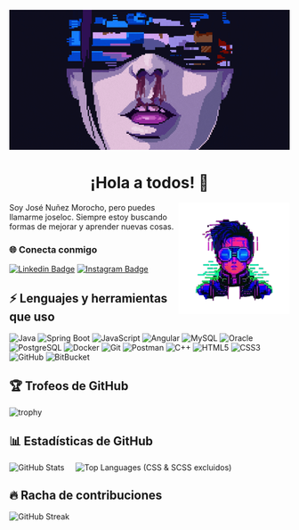 <p align="center">
  <img src="img/banner-github.gif" alt="MasterHead">
</p>

<h1 align="center">¡Hola a todos! 👋</h1>

<img align="right" alt="Profile" width="200" src="img/perfil-github.png">

Soy José Nuñez Morocho, pero puedes llamarme joseloc.
Siempre estoy buscando formas de mejorar y aprender nuevas cosas.

<h3 align="left">🌐 Conecta conmigo</h3>

[![Linkedin Badge](https://img.shields.io/badge/-joseloc16-blue?style=flat-square&logo=Linkedin&logoColor=white&link=https://linkedin.com/in/jose-nuñez-749b96218/)](https://linkedin.com/in/jose-nuñez-749b96218/)
[![Instagram Badge](https://img.shields.io/badge/-joseloc16-purple?style=flat-square&logo=instagram&logoColor=white&link=https://instagram.com/joseloc17/)](https://instagram.com/joseloc17)

## ⚡ Lenguajes y herramientas que uso

![Java](https://img.shields.io/badge/-Java-E34A86?style=flat-square&logo=java)
![Spring Boot](https://img.shields.io/badge/-SpringBoot-6DB33F?style=flat-square&logo=spring&logoColor=white)
![JavaScript](https://img.shields.io/badge/-JavaScript-black?style=flat-square&logo=javascript)
![Angular](https://img.shields.io/badge/-Angular-DD0031?style=flat-square&logo=angular)
![MySQL](https://img.shields.io/badge/-MySQL-black?style=flat-square&logo=mysql)
![Oracle](https://img.shields.io/badge/-Oracle-F80000?style=flat-square&logo=oracle)
![PostgreSQL](https://img.shields.io/badge/-PostgreSQL-336791?style=flat-square&logo=postgresql)
![Docker](https://img.shields.io/badge/-Docker-black?style=flat-square&logo=docker)
![Git](https://img.shields.io/badge/-Git-black?style=flat-square&logo=git)
![Postman](https://img.shields.io/badge/-Postman-FF6C37?style=flat-square&logo=postman)
![C++](https://img.shields.io/badge/-C++-00599C?style=flat-square&logo=c)
![HTML5](https://img.shields.io/badge/-HTML5-E34F26?style=flat-square&logo=html5&logoColor=white)
![CSS3](https://img.shields.io/badge/-CSS3-1572B6?style=flat-square&logo=css3)
![GitHub](https://img.shields.io/badge/-GitHub-181717?style=flat-square&logo=github)
![BitBucket](https://img.shields.io/badge/-BitBucket-darkblue?style=flat-square&logo=bitbucket)

## 🏆 Trofeos de GitHub

![trophy](https://github-profile-trophy.vercel.app/?username=joseloc16&theme=radical&row=2&column=3&no-bg=true)

## 📊 Estadísticas de GitHub

<div align="left" style="display: flex; justify-content: left; gap: 20px; flex-wrap: wrap;">
  <img src="https://github-readme-stats-mu-one-15.vercel.app/api?username=joseloc16&include_all_commits=true&count_private=true&show_icons=true&line_height=20&title_color=D159EC&icon_color=A077C6&text_color=E0E0E0&bg_color=0,0A0A23,130F40" alt="GitHub Stats" />
  <img width="300" src="https://github-readme-stats-mu-one-15.vercel.app/api/top-langs/?username=joseloc16&layout=compact&langs_count=4&title_color=D159EC&text_color=E0E0E0&icon_color=A077C6&bg_color=0,0A0A23,130F40" alt="Top Languages (CSS & SCSS excluidos)" />
</div>

## 🔥 Racha de contribuciones

<img src="https://streak-stats.demolab.com?user=joseloc16&theme=dark&hide_border=true&border_radius=5" alt="GitHub Streak"/>

